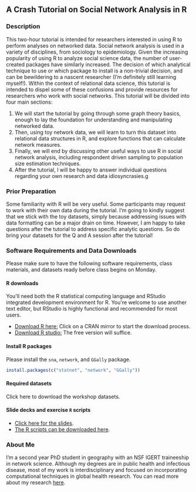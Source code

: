 ## A Crash Tutorial on Social Network Analysis in R

### Description

This two-hour tutorial is intended for researchers interested in using
R to perform analyses on networked data. Social network analysis is
used in a variety of disciplines, from sociology to epidemiology.
Given the increasing popularity of using R to analyze social science
data, the number of user-created packages have similarly
increased. The decision of which analytical technique to use or which
package to install is a non-trivial decision, and can be bewildering
to a nascent researcher (I’m definitely still learning
myself!). Within the context of relational data science, this tutorial
is intended to dispel some of these confusions and provide resources
for researchers who work with social networks. This tutorial will be
divided into four main sections:

1. We will start the tutorial by going through some graph theory
   basics, enough to lay the foundation for understanding and
   manipulating networked data.
2. Then, using toy network data, we will learn to turn this dataset
   into relational data structures in R, and explore functions that
   can calculate network measures.
3. Finally, we will end by discussing other useful ways to use R in
   social network analysis, including respondent driven sampling to
   population size estimation techniques.
4. After the tutorial, I will be happy to answer individual questions
   regarding your own research and data idiosyncrasies.g

### Prior Preparation

Some familiarity with R will be very useful. Some participants may
request to work with their own data during the tutorial. I’m going to
kindly suggest that we stick with the toy datasets, simply because
addressing issues with data formatting can be a major drain on
time. However, I am happy to take questions after the tutorial to
address specific analytic questions. So do bring your datasets for the
Q and A session after the tutorial!

### Software Requirements and Data Downloads
Please make sure to have the following software requirements, class
materials, and datasets ready before class begins on Monday.

#### R downloads
You'll need both the R statistical computing language and RStudio
integrated development environment for R. You're welcome to use
another text editor, but RStudio is highly functional and recommended
for most users.
+ [Download R here:](https://www.r-project.org/)
  Click on a CRAN mirror to start the download process.
+ [Download R studio:](https://www.rstudio.com/products/rstudio/download/)
  The free version will suffice.
  
#### Install R packages
Please install the `sna`, `network`, and `GGally` package. 

```R
install.packages(c("statnet", "network", "GGally"))
```

#### Required datasets
Click here to download the workshop datasets.

#### Slide decks and exercise `R` scripts
+ [Click here for the slides]().
+ [The R scripts can be downloaded here]().

### About Me

I’m a second year PhD student in geography with an NSF IGERT
traineeship in network science. Although my degrees are in public
health and infectious disease, most of my work is interdisciplinary
and focused on incorporating computational techniques in global health
research. You can read more about my research
[here](https://www.vaniaw.com).
